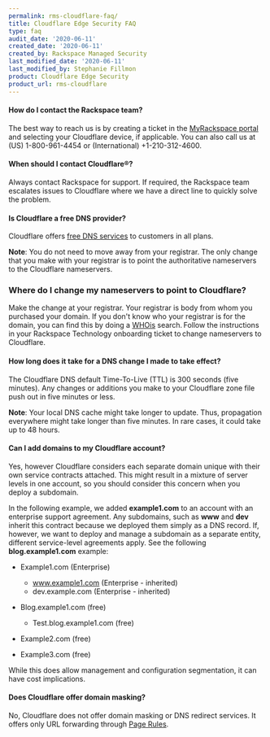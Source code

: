 ```yaml
---
permalink: rms-cloudflare-faq/
title: Cloudflare Edge Security FAQ
type: faq
audit_date: '2020-06-11'
created_date: '2020-06-11'
created_by: Rackspace Managed Security
last_modified_date: '2020-06-11'
last_modified_by: Stephanie Fillmon
product: Cloudflare Edge Security
product_url: rms-cloudflare
---
```


#### How do I contact the Rackspace team?

The best way to reach us is by creating a ticket in the
[MyRackspace portal](https://login.rackspace.com/) and selecting your
Cloudflare
device, if applicable. You can also call us at (US) 1-800-961-4454 or
(International) +1-210-312-4600.

#### When should I contact Cloudflare&reg;?

Always contact Rackspace for support. If required, the Rackspace
team escalates issues to Cloudflare where we have a direct
line to quickly solve the problem.

#### Is Cloudflare a free DNS provider?

Cloudflare offers [free DNS services](https://www.cloudflare.com/dns) to
customers in all plans.

**Note**: You do not need to move away from your registrar. The only change
that you make with your registrar is to point the authoritative nameservers
to the Cloudflare nameservers.


### Where do I change my nameservers to point to Cloudflare?

Make the change at your registrar. Your registrar is body from whom you
purchased your domain. If you don't know who your registrar is for the
domain, you can find this by doing a [WHOis](https://www.whois.net/)
search. Follow the instructions
in your Rackspace Technology onboarding ticket to change nameservers to
Cloudflare.

#### How long does it take for a DNS change I made to take effect?

The Cloudflare DNS default Time-To-Live (TTL) is 300 seconds (five minutes). Any
changes or additions you make to your Cloudflare zone file push out in five
minutes or less.

**Note**: Your local DNS cache might take longer to update. Thus,
propagation everywhere might take longer than five minutes. In rare cases,
it could take up to 48 hours.


#### Can I add domains to my Cloudflare account?

Yes, however Cloudflare considers each separate domain unique
with their own service contracts attached. This might result in a mixture of
server levels in one account, so you should consider this concern when you
deploy a subdomain.  

In the following example, we added **example1.com** to an
account with an enterprise support agreement. Any subdomains, such as **www**
and **dev** inherit this contract because we deployed them simply as a DNS
record. If, however, we want to deploy and manage a subdomain as a
separate entity, different service-level agreements apply. See the
following **blog.example1.com** example:

- Example1.com (Enterprise)

  - www.example1.com (Enterprise - inherited)
  - dev.example.com (Enterprise - inherited)

- Blog.example1.com (free)

  - Test.blog.example1.com (free)

- Example2.com (free)
- Example3.com (free)

While this does allow management and configuration segmentation, it can have
cost implications.  

#### Does Cloudflare offer domain masking?

No, Cloudflare does not offer domain masking or DNS redirect services. It offers only
URL forwarding through [Page Rules](https://blog.cloudflare.com/introducing-pagerules-url-forwarding).
